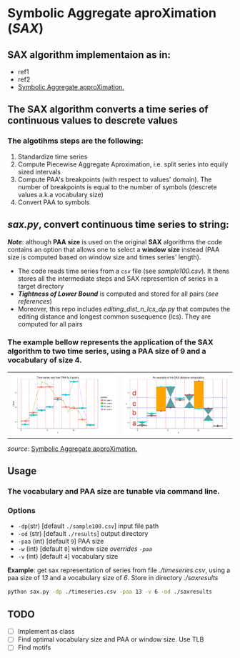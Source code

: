 # Symbolic Aggregate aproXimation (_SAX_)
## SAX algorithm implementaion as in:
* ref1
* ref2
* [Symbolic Aggregate approXimation.](https://jmotif.github.io/sax-vsm_site/morea/algorithm/SAX.html)

## The SAX algorithm converts a time series of continuous values to descrete values
### The algotihms steps are the following:
1. Standardize time series
2. Compute Piecewise Aggregate Aproximation, i.e. split series into equily sized intervals
3. Compute PAA's breakpoints (with respect to values' domain). The number of breakpoints is equal to the number of symbols (descrete values a.k.a vocabulary size) 
4. Convert PAA to symbols

## _sax.py_, convert continuous time series to string:
**_Note_**: although **PAA size** is used on the original **SAX** algorithms the code contains an option that allows one to select a **window size** instead (PAA size is computed based on window size and times series' length).
* The code reads time series from a `csv` file (see _sample100.csv_). It thens stores all the intermediate steps and SAX represention of series in a target directory
* **_Tightness of Lower Bound_** is computed and stored for all pairs (_see references_)
* Moreover, this repo includes *editing_dist_n_lcs_dp.py* that computes the editing distance and longest common susequence (lcs). They are computed for all pairs

### The example bellow represents the application of the SAX algorithm to two time series, using a PAA size of 9 and a vocabulary of size 4. 
|||
|:-------------------------:|:-------------------------:|
|<img width="500" src="./images/sax_paa9.png">|<img width="500" src="./images/sax_vocab4.png">|
_source_: [Symbolic Aggregate approXimation.](https://jmotif.github.io/sax-vsm_site/morea/algorithm/SAX.html)

## Usage
### The **vocabulary** and **PAA size** are tunable via command line.
### Options
* `-dp`(str) [default `./sample100.csv`] input file path
* `-od` (str) [default `./results`] output directory 
* `-paa` (int) [default `9`] PAA size 
* `-w` (int) [default `0`] window size _overrides `-paa`_
* `-v` (int) [default `4`] vocabulary size

**Example**: get sax representation of series from file _./timeseries.csv_, using a paa size of _13_ and a vocabulary size of _6_. Store in directory _./saxresults_
```bash
python sax.py -dp ./timeseries.csv -paa 13 -v 6 -od ./saxresults 
```

## TODO
- [ ] Implement as class
- [ ] Find optimal vocabulary size and PAA or window size. Use TLB
- [ ] Find motifs
